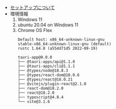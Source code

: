*   [セットアップについて](./setup.md)
*   環境情報
    1.  Windows 11
    1.  ubuntu 20.04 on Windows 11
    1.  Chrome OS Flex
        ```
        Default host: x86_64-unknown-linux-gnu
        stable-x86_64-unknown-linux-gnu (default)
        rustc 1.64.0 (a55dd71d5 2022-09-19)
        ```
        ```
        tauri-app@0.0.0
        ├── @tauri-apps/api@1.1.0
        ├── @tauri-apps/cli@1.1.1
        ├── @types/node@18.8.3
        ├── @types/react-dom@18.0.6
        ├── @types/react@18.0.21
        ├── @vitejs/plugin-react@2.1.0
        ├── react-dom@18.2.0
        ├── react@18.2.0
        ├── typescript@4.8.4
        └── vite@3.1.6
        ```